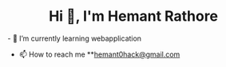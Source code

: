 <h1 align="center">Hi 👋, I'm Hemant Rathore</h1>
- 🌱 I’m currently learning webapplication

- 📫 How to reach me **hemant0hack@gmail.com
